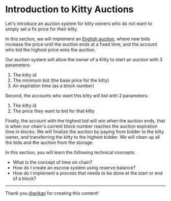 Introduction to Kitty Auctions
===

Let's introduce an auction system for kitty owners who do not want to simply set a fix price for their kitty.

In this section, we will implement an [English auction](https://en.wikipedia.org/wiki/Auction#Types), where new bids increase the price until the auction ends at a fixed time, and the account who bid the highest price wins the auction.

Our auction system will allow the owner of a Kitty to start an auction with 3 parameters:
1. The kitty id
2. The minimum bid (the base price for the kitty)
3. An expiration time (as a block number)

Second, the accounts who want this kitty will bid with 2 parameters:
1. The kitty id
2. The price they want to bid for that kitty

Finally, the account with the highest bid will win when the auction ends, that is when our chain's current block number reaches the auction expiration time in blocks. We will finalize the auction by paying from bidder to the kitty owner, and transferring the kitty to the highest bidder. We will clean up all the bids and the auction from the storage.

In this section, you will learn the following technical concepts:
- What is the concept of time on chain?
- How do I create an escrow system using reserve balance?
- How do I implement a process that needs to be done at the start or end of a block?

---

Thank you [@arikan](https://github.com/arikan) for creating this content!
